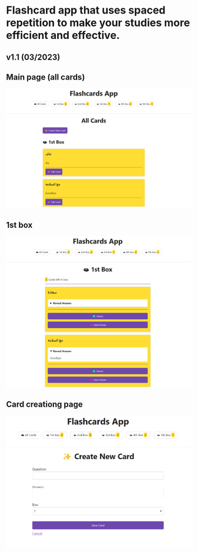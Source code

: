 # Flashcard app that uses spaced repetition to make your studies more efficient and effective.
## v1.1 (03/2023)

## Main page (all cards)
![Main page](images/2.png)

## 1st box
![1st box](images/1.png)

## Card creationg page
![Card creationg page](images/3.png)
